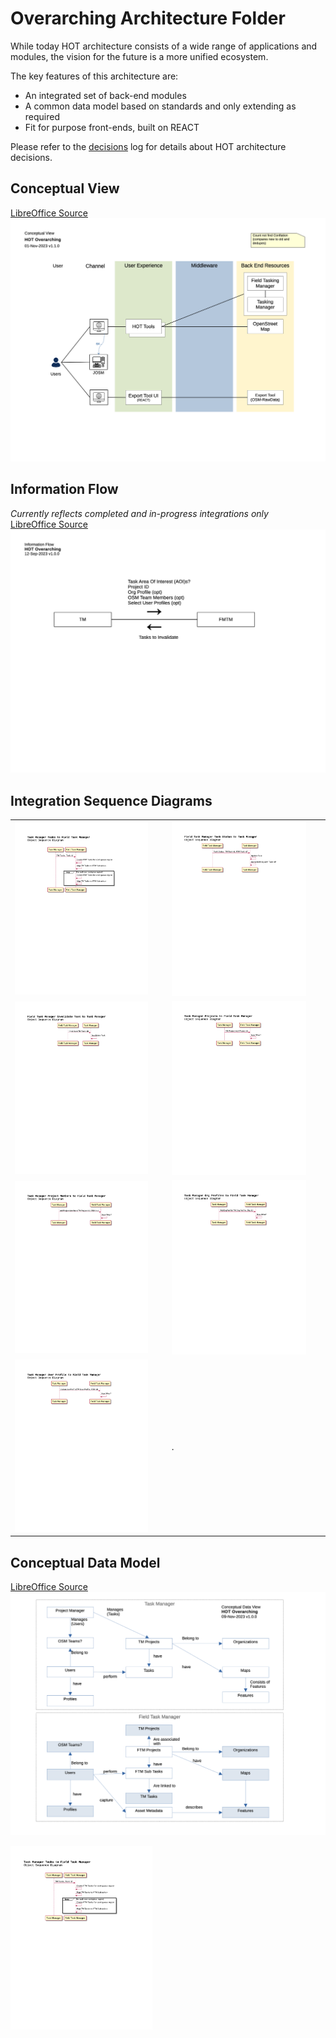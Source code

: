 # Overarching Architecture Folder
While today HOT architecture consists of a wide range of applications and modules, the vision for the future is a more unified ecosystem. 

The key features of this architecture are:
* An integrated set of back-end modules
* A common data model based on standards and only extending as required
* Fit for purpose front-ends, built on REACT

Please refer to the [decisions](/decisions) log for details about HOT architecture decisions.

## Conceptual View
[LibreOffice Source](Overarching%20Diagrams%20-%20Conceptual.odg)<br/>
![Conceptual View](Overarching%20Diagrams%20-%20Conceptual.png)

## Information Flow
*Currently reflects completed and in-progress integrations only*<br/>
[LibreOffice Source](Overarching%20Diagrams%20-%20Info%20Flow.odg)<br/>
![Information Flow Diagram](Overarching%20Diagrams%20-%20Info%20Flow.png)

## Integration Sequence Diagrams

|  |  |
|--|--|
| <img src="Overarching%20OSD%20-%20TM%20Tasks%20to%20FTM.png" width="90%"/> | <img src="Overarching%20OSD%20-%20FTM%20Task%20Status%20to%20TM.png" width="90%"/> |
| <img src="Overarching%20OSD%20-%20FTM%20Invalidate%20Task%20to%20TM.png" width="90%"/> | <img src="Overarching%20OSD%20-%20TM%20Projects%20to%20FTM.png" width="90%"/> |
| <img src="Overarching%20OSD%20-%20TM%20Project%20Members%20to%20FTM.webp" width="90%"/> | <img src="Overarching%20OSD%20-%20TM%20Org%20Profiles%20to%20FTM.png" width="90%"/> |
| <img src="Overarching%20OSD%20-%20TM%20User%20Profiles%20to%20FTM.png" width="90%"/> | . |

## Conceptual Data Model
[LibreOffice Source](Overarching%20Data%20Model.odg)<br/>
![Conceptual Data Model](Overarching%20Data%20Model.png)

<img src="Overarching%20OSD%20-%20TM%20Tasks%20to%20FTM.png" width="45%"/>
